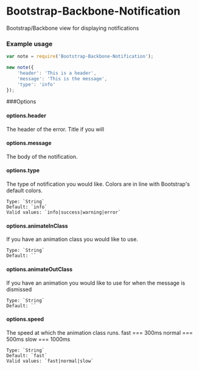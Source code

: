 Bootstrap-Backbone-Notification
===============================

Bootstrap/Backbone view for displaying notifications

### Example usage
```js
var note = require('Bootstrap-Backbone-Notification');

new note({
	'header': 'This is a header',
	'message': 'This is the message',
	'type': 'info'
});
```

###Options
#### options.header
The header of the error. Title if you will

#### options.message
The body of the notification.

#### options.type
The type of notification you would like. Colors are in line with Bootstrap's default colors.

	Type: `String`
	Default: `info`
	Valid values: `info|success|warning|error`

#### options.animateInClass
If you have an animation class you would like to use.

	Type: `String`
	Default: ``

#### options.animateOutClass
If you have an animation you would like to use for when the message is dismissed

	Type: `String`
	Default: ``

#### options.speed
The speed at which the animation class runs.
fast === 300ms
normal === 500ms
slow === 1000ms

	Type: `String`
	Default: `fast`
	Valid values: `fast|normal|slow`

